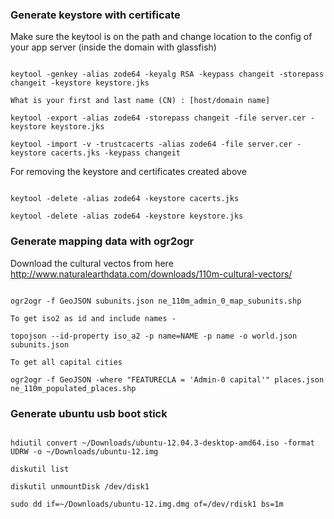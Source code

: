 ### Generate keystore with certificate

Make sure the keytool is on the path and change location to the config of your app server (inside the domain with glassfish)

```shell

keytool -genkey -alias zode64 -keyalg RSA -keypass changeit -storepass changeit -keystore keystore.jks

What is your first and last name (CN) : [host/domain name]

keytool -export -alias zode64 -storepass changeit -file server.cer -keystore keystore.jks

keytool -import -v -trustcacerts -alias zode64 -file server.cer -keystore cacerts.jks -keypass changeit

```

For removing the keystore and certificates created above

```shell

keytool -delete -alias zode64 -keystore cacerts.jks

keytool -delete -alias zode64 -keystore keystore.jks

```

### Generate mapping data with ogr2ogr

Download the cultural vectos from here http://www.naturalearthdata.com/downloads/110m-cultural-vectors/

```shell

ogr2ogr -f GeoJSON subunits.json ne_110m_admin_0_map_subunits.shp

To get iso2 as id and include names - 

topojson --id-property iso_a2 -p name=NAME -p name -o world.json subunits.json

To get all capital cities

ogr2ogr -f GeoJSON -where "FEATURECLA = 'Admin-0 capital'" places.json ne_110m_populated_places.shp

```

### Generate ubuntu usb boot stick

```shell

hdiutil convert ~/Downloads/ubuntu-12.04.3-desktop-amd64.iso -format UDRW -o ~/Downloads/ubuntu-12.img

diskutil list

diskutil unmountDisk /dev/disk1

sudo dd if=~/Downloads/ubuntu-12.img.dmg of=/dev/rdisk1 bs=1m

```

